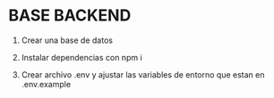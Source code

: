 # BASE BACKEND
 1. Crear una base de datos

 2. Instalar dependencias con npm i 

 3. Crear archivo .env y ajustar las variables de entorno que estan en .env.example
